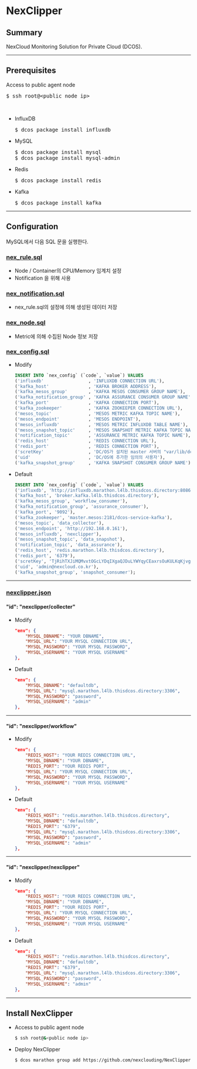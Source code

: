 # NexClipper

## Summary
NexCloud Monitoring Solution for Private Cloud (DCOS).
<hr>

## Prerequisites
Access to public agent node<br>
<pre>$ ssh root@&lt;public node ip&gt;</pre><br>
* InfluxDB<br> 
    <pre>$ dcos package install influxdb</pre>
* MySQL<br>
    <pre>$ dcos package install mysql<br>$ dcos package install mysql-admin</pre>
* Redis
    <pre>$ dcos package install redis</pre>
* Kafka
    <pre>$ dcos package install kafka</pre>
<hr>

## Configuration
MySQL에서 다음 SQL 문을 실행한다.
### [nex_rule.sql](https://github.com/nexclouding/NexClipper/blob/master/SQL/nex_rule.sql)
* Node / Container의 CPU/Memory 임계치 설정
* Notification 을 위해 사용

### [nex_notification.sql](https://github.com/nexclouding/NexClipper/blob/master/SQL/nex_notification.sql)
* nex_rule.sql의 설정에 의해 생성된 데이터 저장

### [nex_node.sql](https://github.com/nexclouding/NexClipper/blob/master/SQL/nex_node.sql)
* Metric에 의해 수집된 Node 정보 저장

### [nex_config.sql](https://github.com/nexclouding/NexClipper/blob/master/SQL/nex_config.sql)

* Modify
    ```sql
    INSERT INTO `nex_config` (`code`, `value`) VALUES
    ('influxdb'                 , 'INFLUXDB CONNECTION URL'),
    ('kafka_host'               , 'KAFKA BROKER ADDRESS'),
    ('kafka_mesos_group'        , 'KAFKA MESOS CONSUMER GROUP NAME'),
    ('kafka_notification_group' , 'KAFKA ASSURANCE CONSUMER GROUP NAME'),
    ('kafka_port'               , 'KAFKA CONNECTION PORT'),
    ('kafka_zookeeper'          , 'KAFKA ZOOKEEPER CONNECTION URL'),
    ('mesos_topic'              , 'MESOS METRIC KAFKA TOPIC NAME'),
    ('mesos_endpoint'           , 'MESOS ENDPOINT'),
    ('mesos_influxdb'           , 'MESOS METRIC INFLUXDB TABLE NAME'),
    ('mesos_snapshot_topic'     , 'MESOS SNAPSHOT METRIC KAFKA TOPIC NAME'),
    ('notification_topic'       , 'ASSURANCE METRIC KAFKA TOPIC NAME'),
    ('redis_host'               , 'REDIS CONNECTION URL'),
    ('redis_port'               , 'REDIS CONNECTION PORT'),
    ('scretKey'                 , 'DC/OS가 설치된 master 서버의 "var/lib/dcos/dcos-oauth/auth-token-secret" 데이터'),
    ('uid'                      , 'DC/OS에 추가한 임의의 사용자'),
    ('kafka_snapshot_group'     , 'KAFKA SNAPSHOT CONSUMER GROUP NAME');
    ```

* Default
    ```sql
    INSERT INTO `nex_config` (`code`, `value`) VALUES
    ('influxdb', 'http://influxdb.marathon.l4lb.thisdcos.directory:8086'),
    ('kafka_host', 'broker.kafka.l4lb.thisdcos.directory'),
    ('kafka_mesos_group', 'workflow_consumer'),
    ('kafka_notification_group', 'assurance_consumer'),
    ('kafka_port', '9092'),
    ('kafka_zookeeper', 'master.mesos:2181/dcos-service-kafka'),
    ('mesos_topic', 'data_collector'),
    ('mesos_endpoint', 'http://192.168.0.161'),
    ('mesos_influxdb', 'nexclipper'),
    ('mesos_snapshot_topic', 'data_snapshot'),
    ('notification_topic', 'data_assurance'),
    ('redis_host', 'redis.marathon.l4lb.thisdcos.directory'),
    ('redis_port', '6379'),
    ('scretKey', 'TjRihTXJiMQMvxtOGcLYDqIXgaQJDuLYWYqyCEaxrsOuKULKqKjvgltroQrpGkIP'),
    ('uid', 'admin@nexcloud.co.kr'),
    ('kafka_snapshot_group', 'snapshot_consumer');
    ```
<hr>

### [nexclipper.json](https://github.com/nexclouding/NexClipper/blob/master/JSON/nexclipper.json)
#### "id": "nexclipper/collecter" ###
* Modify
    ```json
    "env": {
        "MYSQL_DBNAME": "YOUR DBNAME",
        "MYSQL_URL": "YOUR MYSQL CONNECTION URL",
        "MYSQL_PASSWORD": "YOUR MYSQL PASSWORD",
        "MYSQL_USERNAME": "YOUR MYSQL USERNAME"
    },
    ```
* Default
    ```json
    "env": {
        "MYSQL_DBNAME": "defaultdb",
        "MYSQL_URL": "mysql.marathon.l4lb.thisdcos.directory:3306",
        "MYSQL_PASSWORD": "password",
        "MYSQL_USERNAME": "admin"
    },
    ```
---
#### "id": "nexclipper/workflow" ###
* Modify
    ```json
    "env": {
        "REDIS_HOST": "YOUR REDIS CONNECTION URL",
        "MYSQL_DBNAME": "YOUR DBNAME",
        "REDIS_PORT": "YOUR REDIS PORT",
        "MYSQL_URL": "YOUR MYSQL CONNECTION URL",
        "MYSQL_PASSWORD": "YOUR MYSQL PASSWORD",
        "MYSQL_USERNAME": "YOUR MYSQL USERNAME"
    },
    ```
* Default
    ```json
    "env": {
        "REDIS_HOST": "redis.marathon.l4lb.thisdcos.directory",
        "MYSQL_DBNAME": "defaultdb",
        "REDIS_PORT": "6379",
        "MYSQL_URL": "mysql.marathon.l4lb.thisdcos.directory:3306",
        "MYSQL_PASSWORD": "password",
        "MYSQL_USERNAME": "admin"
    },
    ```
---
#### "id": "nexclipper/nexclipper" ###
* Modify
    ```json
    "env": {
        "REDIS_HOST": "YOUR REDIS CONNECTION URL",
        "MYSQL_DBNAME": "YOUR DBNAME",
        "REDIS_PORT": "YOUR REDIS PORT",
        "MYSQL_URL": "YOUR MYSQL CONNECTION URL",
        "MYSQL_PASSWORD": "YOUR MYSQL PASSWORD",
        "MYSQL_USERNAME": "YOUR MYSQL USERNAME"
    },
    ```
* Default
    ```json
    "env": {
        "REDIS_HOST": "redis.marathon.l4lb.thisdcos.directory",
        "MYSQL_DBNAME": "defaultdb",
        "REDIS_PORT": "6379",
        "MYSQL_URL": "mysql.marathon.l4lb.thisdcos.directory:3306",
        "MYSQL_PASSWORD": "password",
        "MYSQL_USERNAME": "admin"
    },
    ```
<hr>

## Install NexClipper
* Access to public agent node
    ```bash
    $ ssh root@&<public node ip>
    ```
* Deploy NexClipper
    ```bash
    $ dcos marathon group add https://github.com/nexclouding/NexClipper/blob/master/JSON/nexclipper.json
    ```